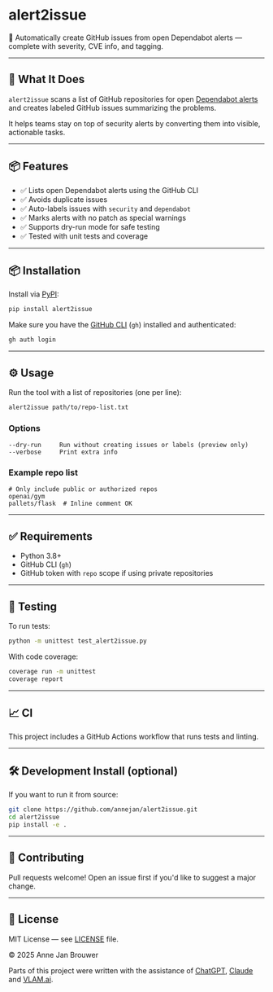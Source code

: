 # alert2issue

🔐 Automatically create GitHub issues from open Dependabot alerts — complete with severity, CVE info, and tagging.

---

## 🚀 What It Does

`alert2issue` scans a list of GitHub repositories for open [Dependabot alerts](https://docs.github.com/en/code-security/dependabot) and creates labeled GitHub issues summarizing the problems.

It helps teams stay on top of security alerts by converting them into visible, actionable tasks.

---

## 📦 Features

- ✅ Lists open Dependabot alerts using the GitHub CLI
- ✅ Avoids duplicate issues
- ✅ Auto-labels issues with `security` and `dependabot`
- ✅ Marks alerts with no patch as special warnings
- ✅ Supports dry-run mode for safe testing
- ✅ Tested with unit tests and coverage

---

## 📦 Installation

Install via [PyPI](https://pypi.org/project/alert2issue/):

```bash
pip install alert2issue
````

Make sure you have the [GitHub CLI](https://cli.github.com/) (`gh`) installed and authenticated:

```bash
gh auth login
```

---

## ⚙️ Usage

Run the tool with a list of repositories (one per line):

```bash
alert2issue path/to/repo-list.txt
```

### Options

```text
--dry-run     Run without creating issues or labels (preview only)
--verbose     Print extra info
```

### Example repo list

```text
# Only include public or authorized repos
openai/gym
pallets/flask  # Inline comment OK
```

---

## ✅ Requirements

- Python 3.8+
- GitHub CLI (`gh`)
- GitHub token with `repo` scope if using private repositories

---

## 🧪 Testing

To run tests:

```bash
python -m unittest test_alert2issue.py
```

With code coverage:

```bash
coverage run -m unittest
coverage report
```

---

## 📈 CI

This project includes a GitHub Actions workflow that runs tests and linting.

---

## 🛠 Development Install (optional)

If you want to run it from source:

```bash
git clone https://github.com/annejan/alert2issue.git
cd alert2issue
pip install -e .
```

---

## 🙋 Contributing

Pull requests welcome! Open an issue first if you'd like to suggest a major change.

---

## 📄 License

MIT License — see [LICENSE](./LICENSE) file.

© 2025 Anne Jan Brouwer

Parts of this project were written with the assistance of [ChatGPT](https://openai.com/chatgpt), [Claude](https://www.anthropic.com/claude) and [VLAM.ai](https://vlam.ai/).
